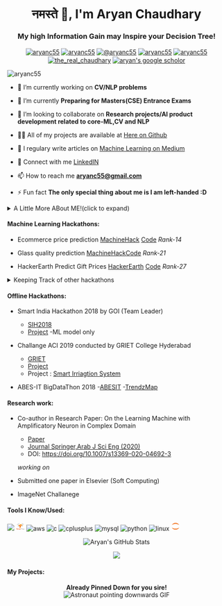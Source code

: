 <h1 align="center"> नमस्ते 👋, I'm Aryan Chaudhary</h1>
<h3 align="center">My high Information Gain may Inspire your Decision Tree!</h3>

<p align="center">
<a href="https://twitter.com/aryanc55" target="blank"><img align="center" src="https://cdn.jsdelivr.net/npm/simple-icons@3.0.1/icons/twitter.svg" alt="aryanc55" height="20" width="20" /></a>
<a href="https://kaggle.com/aryanc55" target="blank"><img align="center" src="https://cdn.jsdelivr.net/npm/simple-icons@3.0.1/icons/kaggle.svg" alt="aryanc55" height="20" width="20" /></a>
<a href="https://medium.com/@aryanc55" target="blank"><img align="center" src="https://cdn.jsdelivr.net/npm/simple-icons@3.0.1/icons/medium.svg" alt="@aryanc55" height="20" width="20" /></a>
 <a href="https://www.youtube.com/channel/UCR_vDHQE_whTxKHPeylhtOw" target="blank"><img align="center" src="https://cdn.jsdelivr.net/npm/simple-icons@3.0.1/icons/youtube.svg" alt="aryanc55" height="20" width="20" /></a>
   <a href="https://www.linkedin.com/in/aryan-chaudhary-9325421b4/" target="blank"><img align="center" src="https://cdn.jsdelivr.net/npm/simple-icons@3.0.1/icons/linkedin.svg" alt="aryanc55" height="20" width="20" /></a>
<a href="https://www.reddit.com/user/the_real_chaudhary/" target="blank"><img align="center" src="https://cdn.jsdelivr.net/npm/simple-icons@v3.0.1/icons/reddit.svg"  alt="the_real_chaudhary" height="20" width="20"/></a>
<a href="https://scholar.google.co.uk/citations?user=SqBITcUAAAAJ&hl=en" target="blank"><img align="center" src="https://cdn.jsdelivr.net/npm/simple-icons@3.0.1/icons/googlescholar.svg"  alt="aryan's google scholor" height="20" width="20"/></a>
</p>




<p align="left"> <img src="https://komarev.com/ghpvc/?username=aryanc55" alt="aryanc55" /> </p>

- 🔭 I’m currently working on **CV/NLP problems**

- 🌱 I’m currently **Preparing for Masters(CSE) Entrance Exams**

- 👯 I’m looking to collaborate on **Research projects/AI product development related to core-ML,CV and NLP**

- 👨‍💻 All of my projects are available at [Here on Github](https://github.com/aryanc55)

- 📝 I regulary write articles on [Machine Learning on Medium](https://medium.com/@aryanc55)

- 💬 Connect with me [LinkedIN](https://www.linkedin.com/in/aryan-chaudhary-9325421b4/)

- 📫 How to reach me **aryanc55@gmail.com**

- ⚡ Fun fact **The only special thing about me is I am left-handed :D**

<details>

<summary>A Little More ABout ME!(click to expand)</summary>
<p align="left">  
<strong> Strong engineering professional with a B.tech focused on Information Technology from AJAY
KUMAR GARG ENGINEERING COLLEGE. Research-oriented, interested in Machine Learning, skilled in
Github, Big Data basics (setup/adminitration), SQL, Linux along with strong theoratical basics in DSA, operating system, and computer networks. 
</strong></p>  

</details>



#### Machine Learning Hackathons:

- Ecommerce price prediction [MachineHack](https://www.machinehack.com/hackathons/ecommerce_price_prediction_weekend_hackathon_8) [Code](https://github.com/aryanc55/MachineHackE-Commerce) *Rank-14*

- Glass quality prediction [MachineHack](https://www.machinehack.com/hackathons/glass_quality_prediction_weekend_hackathon_6)[Code](https://github.com/aryanc55/MachinehackGlassQualityPrediction) *Rank-21*

- HackerEarth Predict Gift Prices [HackerEarth](https://www.hackerearth.com/challenges/competitive/hackerearth-machine-learning-challenge-predict-price-good-friday-gifts/) [Code](https://github.com/aryanc55/HackerEarthPredictGiftPrices) *Rank-27*

<details>
<summary>Keeping Track of other hackathons </summary>

*Machine Hack*
- Merchandise Popularity Prediction [MachineHack](https://www.machinehack.com/hackathons/merchandise_popularity_prediction_challenge/overview)[Code](https://github.com/aryanc55/MachineHackMerchandisePrediction) *Rank-42*
- Odi match winner [MachineHack](https://www.machinehack.com/hackathons/odi_match_winner_weekend_hackathon_9)[Code](https://github.com/aryanc55/MachineHackODIMatchWinner) *Rank-41*

- Food quality assessment women in ai hackathon [MachineHack](https://www.machinehack.com/hackathons/food_quality_assessment_women_in_ai_hackathon) [Code](https://github.com/aryanc55/MachineHackFoodQuality)  *Rank-49*

- Used electronics price prediction [MachineHack](https://www.machinehack.com/hackathons/used_electronics_price_prediction_weekend_hackathon_7) [Code](https://github.com/aryanc55/MachineHackElectronicPrice) *Rank-61*

*DPhi*
- DPhi Datathon 24 Tinder Match Prediction [DPHI](https://dphi.tech/practice/challenge/60#problem) [Code](https://github.com/aryanc55/DPHITinderData) *Rank-10*

*Analytics Vidhya*
-LTFS FINHACK3 [Analytics Vidhya](https://datahack.analyticsvidhya.com/contest/ltfs-data-science-finhack-3/#LeaderBoard) [Code](https://github.com/aryanc55/LTFSDSFinHack3) *Rank-249*

*HackerEarth*
- Yet to participate/upload

*Kaggle*
- Yet to participate/upload

*Zindi*
- Yet to participate/upload

</details>

#### Offline Hackathons:

- Smart India Hackathon 2018 by GOI (Team Leader) 
  - [SIH2018](https://www.sih.gov.in/sih2018Software#disSIH2)
  - [Project](https://www.sih.gov.in/sih2018Software#disSIH2) -ML model only

- Challange ACI 2019 conducted by GRIET College Hyderabad
  - [GRIET](http://www.griet.ac.in/news_events.php?id=44)
  - [Project](https://github.com/aryanc55/Challenge-ACI)
  - Project : [Smart Irriagtion System](https://youtu.be/dZ_-BTc-ZrI) 

- ABES-IT BigDataThon 2018
  -[ABESIT](https://abesit.in/events/day-1-3-days-bigdatathon18/)
  -[TrendzMap](https://github.com/aryanc55/TrendzMap)

#### Research work:

- Co-author in Research Paper: On the Learning Machine with Amplificatory Neuron in Complex Domain 
  - [Paper](https://link.springer.com/article/10.1007/s13369-020-04692-3)
  - [Journal Springer,Arab J Sci Eng (2020)](https://www.springer.com/journal/13369) 
  - DOI: https://doi.org/10.1007/s13369-020-04692-3 

  *working on*
- Submitted one paper in Elsevier (Soft Computing)
- ImageNet Challanege 



#### Tools I Know/Used:

<p align="left">
  
  <img height="20" src="https://pytorch.org/assets/images/pytorch-logo.png">
  <img height="20" src="https://raw.githubusercontent.com/github/explore/80688e429a7d4ef2fca1e82350fe8e3517d3494d/topics/tensorflow/tensorflow.png">
  <img src="https://devicons.github.io/devicon/devicon.git/icons/amazonwebservices/amazonwebservices-original-wordmark.svg" alt="aws" width="20" height="20"/>
  <img src="https://devicons.github.io/devicon/devicon.git/icons/c/c-original.svg" alt="c" width="20" height="20"/>
  <img src="https://devicons.github.io/devicon/devicon.git/icons/cplusplus/cplusplus-original.svg" alt="cplusplus" width="20" height="20"/> 
  <img src="https://devicons.github.io/devicon/devicon.git/icons/mysql/mysql-original-wordmark.svg" alt="mysql" width="20" height="20"/> 
  <img src="https://devicons.github.io/devicon/devicon.git/icons/python/python-original-wordmark.svg" alt="python" width="20" height="20"/>
  <img src="https://devicons.github.io/devicon/devicon.git/icons/linux/linux-original.svg" alt="linux" width="20" height="20"/> 
  <img src="https://raw.githubusercontent.com/Delta456/Delta456/master/img/jupyter_notebook.png" alt="jupyter notebook logo" width="20" height="20"/>
  
</p>  


<p align="center">
<img src="https://github-readme-stats.vercel.app/api?username=aryanc55&&show_icons=true&theme=radical&line_height=27&v=5" alt="Aryan's GitHub Stats" /> 
</p>

<p align="center"> 
<img src="https://github-readme-stats.vercel.app/api/top-langs/?username=aryanc55&theme=radical&layout=compact" />
</p>


#### My Projects:
<p align="center">
<b>Already Pinned Down for you sire!</b></br>
<img alt="Astronaut pointing downwards GIF" src="https://media.giphy.com/media/Js7cqIkpxFy0bILFFA/giphy.gif">
</p>





